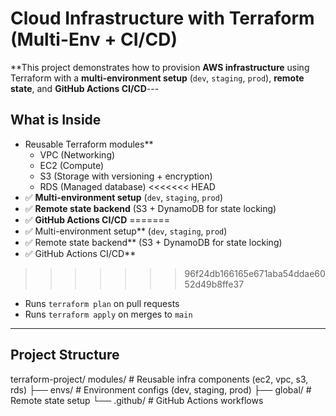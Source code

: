 # Cloud Infrastructure with Terraform (Multi-Env + CI/CD)
**This project demonstrates how to provision **AWS infrastructure** using Terraform with a **multi-environment setup** (`dev`, `staging`, `prod`), **remote state**, and **GitHub Actions CI/CD**---
## What is Inside
- Reusable Terraform modules**
  - VPC (Networking)
  - EC2 (Compute)
  - S3 (Storage with versioning + encryption)
  - RDS (Managed database)
<<<<<<< HEAD
- ✅ **Multi-environment setup** (`dev`, `staging`, `prod`)
- ✅ **Remote state backend** (S3 + DynamoDB for state locking)
- ✅ **GitHub Actions CI/CD**
=======
- ✅ Multi-environment setup** (`dev`, `staging`, `prod`)
- ✅ Remote state backend** (S3 + DynamoDB for state locking)
- ✅ GitHub Actions CI/CD**
>>>>>>> 96f24db166165e671aba54ddae6052d49b8ffe37
  - Runs `terraform plan` on pull requests
  - Runs `terraform apply` on merges to `main`
---
## Project Structure
terraform-project/
 modules/ # Reusable infra components (ec2, vpc, s3, rds)
├── envs/ # Environment configs (dev, staging, prod)
├── global/ # Remote state setup
└── .github/ # GitHub Actions workflows
